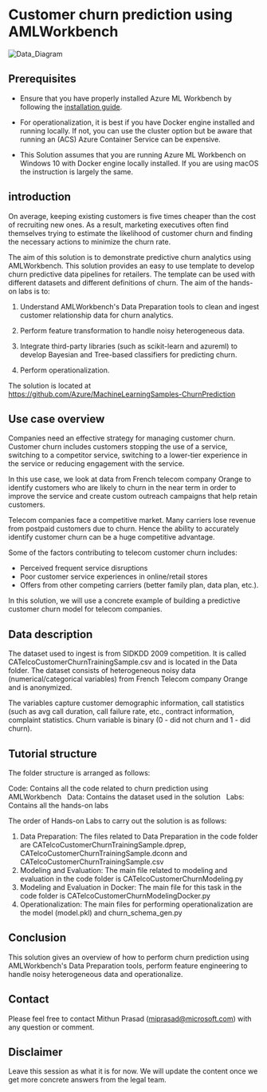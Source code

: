 # Customer churn prediction using AMLWorkbench

![Data_Diagram](https://www.usb-antivirus.com/wp-content/uploads/2014/11/tutorial-windwos-10-2-320x202.png)
## Prerequisites

* Ensure that you have properly installed Azure ML Workbench by following the [installation guide](https://github.com/Azure/ViennaDocs/blob/master/Documentation/Installation.md).

* For operationalization, it is best if you have Docker engine installed and running locally. If not, you can use the cluster option but be aware that running an (ACS) Azure Container Service can be expensive.

* This Solution assumes that you are running Azure ML Workbench on Windows 10 with Docker engine locally installed. If you are using macOS the instruction is largely the same.

## introduction
On average, keeping existing customers is five times cheaper than the cost of recruiting new ones. As a result, marketing executives often find themselves trying to estimate the likelihood of customer churn and finding the necessary actions to minimize the churn rate.

The aim of this solution is to demonstrate predictive churn analytics using AMLWorkbench. This solution provides an easy to use template to develop churn predictive data pipelines for retailers. The template can be used with different datasets and different definitions of churn. The aim of the hands-on labs is to:

1. Understand AMLWorkbench's Data Preparation tools to clean and ingest customer relationship data for churn analytics.

2. Perform feature transformation to handle noisy heterogeneous data.

3. Integrate third-party libraries (such as scikit-learn and azureml) to develop Bayesian and Tree-based classifiers for predicting churn.

4. Perform operationalization.

The solution is located at https://github.com/Azure/MachineLearningSamples-ChurnPrediction

## Use case overview
Companies need an effective strategy for managing customer churn. Customer churn includes customers stopping the use of a service, switching to a competitor service, switching to a lower-tier experience in the service or reducing engagement with the service.

In this use case, we look at data from French telecom company Orange to identify customers who are likely to churn in the near term in order to improve the service and create custom outreach campaigns that help retain customers.

Telecom companies face a competitive market. Many carriers lose revenue from postpaid customers due to churn. Hence the ability to accurately identify customer churn can be a huge competitive advantage.

Some of the factors contributing to telecom customer churn includes:

* Perceived frequent service disruptions
* Poor customer service experiences in online/retail stores
* Offers from other competing carriers (better family plan, data plan, etc.).

In this solution, we will use a concrete example of building a predictive customer churn model for telecom companies.

## Data description

The dataset used to ingest is from SIDKDD 2009 competition. It is called CATelcoCustomerChurnTrainingSample.csv and is located in the Data folder. The dataset consists of heterogeneous noisy data (numerical/categorical variables) from French Telecom company Orange and is anonymized.

The variables capture customer demographic information, call statistics (such as avg call duration, call failure rate, etc., contract information, complaint statistics. Churn variable is binary (0 - did not churn and 1 - did churn).

## Tutorial structure

The folder structure is arranged as follows:

Code: Contains all the code related to churn prediction using AMLWorkbench  
Data: Contains the dataset used in the solution  
Labs: Contains all the hands-on labs

The order of Hands-on Labs to carry out the solution is as follows:
1. Data Preparation:
The files related to Data Preparation in the code folder are CATelcoCustomerChurnTrainingSample.dprep, CATelcoCustomerChurnTrainingSample.dconn and CATelcoCustomerChurnTrainingSample.csv
2. Modeling and Evaluation:
The main file related to modeling and evaluation in the code folder is CATelcoCustomerChurnModeling.py
3. Modeling and Evaluation in Docker:
The main file for this task in the code folder is CATelcoCustomerChurnModelingDocker.py
4. Operationalization:
The main files for performing operationalization are the model (model.pkl) and churn_schema_gen.py

## Conclusion
This solution gives an overview of how to perform churn prediction using AMLWorkbench's Data Preparation tools, perform feature engineering to handle noisy heterogeneous data and operationalize.

## Contact
Please feel free to contact Mithun Prasad (miprasad@microsoft.com) with any question or comment.

## Disclaimer
Leave this session as what it is for now. We will update the content once we get more concrete answers from the legal team.
